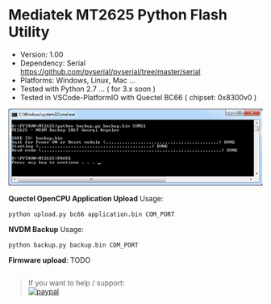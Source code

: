 # Mediatek MT2625 Python Flash Utility

* Version: 1.00
* Dependency: Serial https://github.com/pyserial/pyserial/tree/master/serial
* Platforms: Windows, Linux, Mac ...
* Tested with Python 2.7 ... ( for 3.x soon )
* Tested in VSCode-PlatformIO with Quectel BC66 ( chipset: 0x8300v0 )

![Project](https://raw.githubusercontent.com/Wiz-IO/Mediatek-MT2625-Flash-Utility/master/screenshot.jpg) 

**Quectel OpenCPU Application Upload** 
Usage: 
```
python upload.py bc66 application.bin COM_PORT
```

**NVDM Backup** 
Usage: 
```
python backup.py backup.bin COM_PORT
```

**Firmware upload**: TODO
```

```

>If you want to help / support:   
[![paypal](https://www.paypalobjects.com/en_US/i/btn/btn_donate_SM.gif)](https://www.paypal.com/cgi-bin/webscr?cmd=_s-xclick&hosted_button_id=ESUP9LCZMZTD6)
